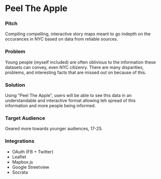 # Peel The Apple


### Pitch
Compiling compelling, interactive story maps meant to go indepth on the occurances in NYC based on data from reliable sources.

### Problem
Young people (myself included) are often oblivious to the information these datasets can convey, even NYC citizenry. There are many disparities, problems, and interesting facts that are missed out on because of this.

### Solution
Using "Peel The Apple", users will be able to see this data in an understandable and interactive format allowing teh spread of this information and more people being informed.

### Target Audience
Geared more towards younger audiences, 17-25.

### Integrations
 * OAuth (FB + Twitter)
 * Leaflet
 * Mapbox.js
 * Google Streetview
 * Socrata


